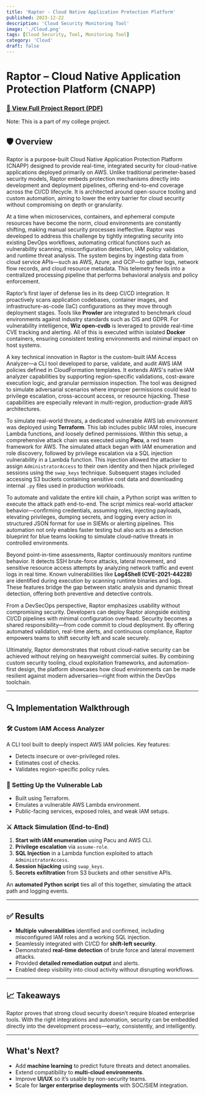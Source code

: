 ```yaml
---
title: 'Raptor - Cloud Native Application Protection Platform'
published: 2023-12-22
description: 'Cloud Security Monitoring Tool'
image: './Cloud.png'
tags: [Cloud Security, Tool, Monitoring Tool]
category: 'Cloud'
draft: false
---
```


# Raptor – Cloud Native Application Protection Platform (CNAPP)

### [📄 View Full Project Report (PDF)](https://drive.google.com/file/d/17A0Spy1OBobnHelzcbWOctZBXWSMURxX/view?usp=sharing)

Note: This is a part of my college project.
## 🛡️ Overview

Raptor is a purpose-built Cloud Native Application Protection Platform (CNAPP) designed to provide real-time, integrated security for cloud-native applications deployed primarily on AWS. Unlike traditional perimeter-based security models, Raptor embeds protection mechanisms directly into development and deployment pipelines, offering end-to-end coverage across the CI/CD lifecycle. It is architected around open-source tooling and custom automation, aiming to lower the entry barrier for cloud security without compromising on depth or granularity.

At a time when microservices, containers, and ephemeral compute resources have become the norm, cloud environments are constantly shifting, making manual security processes ineffective. Raptor was developed to address this challenge by tightly integrating security into existing DevOps workflows, automating critical functions such as vulnerability scanning, misconfiguration detection, IAM policy validation, and runtime threat analysis. The system begins by ingesting data from cloud service APIs—such as AWS, Azure, and GCP—to gather logs, network flow records, and cloud resource metadata. This telemetry feeds into a centralized processing pipeline that performs behavioral analysis and policy enforcement.

Raptor’s first layer of defense lies in its deep CI/CD integration. It proactively scans application codebases, container images, and infrastructure-as-code (IaC) configurations as they move through deployment stages. Tools like **Prowler** are integrated to benchmark cloud environments against industry standards such as CIS and GDPR. For vulnerability intelligence, **Wiz open-cvdb** is leveraged to provide real-time CVE tracking and alerting. All of this is executed within isolated **Docker** containers, ensuring consistent testing environments and minimal impact on host systems.

A key technical innovation in Raptor is the custom-built IAM Access Analyzer—a CLI tool developed to parse, validate, and audit AWS IAM policies defined in CloudFormation templates. It extends AWS's native IAM analyzer capabilities by supporting region-specific validations, cost-aware execution logic, and granular permission inspection. The tool was designed to simulate adversarial scenarios where improper permissions could lead to privilege escalation, cross-account access, or resource hijacking. These capabilities are especially relevant in multi-region, production-grade AWS architectures.

To simulate real-world threats, a dedicated vulnerable AWS lab environment was deployed using **Terraform**. This lab includes public IAM roles, insecure Lambda functions, and loosely defined permissions. Within this setup, a comprehensive attack chain was executed using **Pacu**, a red team framework for AWS. The simulated attack began with IAM enumeration and role discovery, followed by privilege escalation via a SQL injection vulnerability in a Lambda function. This injection allowed the attacker to assign `AdministratorAccess` to their own identity and then hijack privileged sessions using the `swap_keys` technique. Subsequent stages included accessing S3 buckets containing sensitive cost data and downloading internal `.py` files used in production workloads.

To automate and validate the entire kill chain, a Python script was written to execute the attack path end-to-end. The script mimics real-world attacker behavior—confirming credentials, assuming roles, injecting payloads, elevating privileges, dumping secrets, and logging every action in structured JSON format for use in SIEMs or alerting pipelines. This automation not only enables faster testing but also acts as a detection blueprint for blue teams looking to simulate cloud-native threats in controlled environments.

Beyond point-in-time assessments, Raptor continuously monitors runtime behavior. It detects SSH brute-force attacks, lateral movement, and sensitive resource access attempts by analyzing network traffic and event logs in real time. Known vulnerabilities like **Log4Shell (CVE-2021-44228)** are identified during execution by scanning runtime binaries and logs. These features bridge the gap between static analysis and dynamic threat detection, offering both preventive and detective controls.

From a DevSecOps perspective, Raptor emphasizes usability without compromising security. Developers can deploy Raptor alongside existing CI/CD pipelines with minimal configuration overhead. Security becomes a shared responsibility—from code commit to cloud deployment. By offering automated validation, real-time alerts, and continuous compliance, Raptor empowers teams to shift security left and scale securely.

Ultimately, Raptor demonstrates that robust cloud-native security can be achieved without relying on heavyweight commercial suites. By combining custom security tooling, cloud exploitation frameworks, and automation-first design, the platform showcases how cloud environments can be made resilient against modern adversaries—right from within the DevOps toolchain.

---

## 🔍 Implementation Walkthrough

### 🛠️ Custom IAM Access Analyzer
A CLI tool built to deeply inspect AWS IAM policies. Key features:
- Detects insecure or over-privileged roles.
- Estimates cost of checks.
- Validates region-specific policy rules.

### 🔐 Setting Up the Vulnerable Lab
- Built using Terraform.
- Emulates a vulnerable AWS Lambda environment.
- Public-facing services, exposed roles, and weak IAM setups.

### ⚔️ Attack Simulation (End-to-End)
1. **Start with IAM enumeration** using Pacu and AWS CLI.
2. **Privilege escalation** via `assume-role`.
3. **SQL Injection** in a Lambda function exploited to attach `AdministratorAccess`.
4. **Session hijacking** using `swap_keys`.
5. **Secrets exfiltration** from S3 buckets and other sensitive APIs.

An **automated Python script** ties all of this together, simulating the attack path and logging events.

---
## ✅ Results

- **Multiple vulnerabilities** identified and confirmed, including misconfigured IAM roles and a working SQL injection.
- Seamlessly integrated with CI/CD for **shift-left security**.
- Demonstrated **real-time detection** of brute force and lateral movement attacks.
- Provided **detailed remediation output** and alerts.
- Enabled deep visibility into cloud activity without disrupting workflows.

---
## 📈 Takeaways

Raptor proves that strong cloud security doesn’t require bloated enterprise tools. With the right integrations and automation, security can be embedded directly into the development process—early, consistently, and intelligently.

---
## What's Next?

- Add **machine learning** to predict future threats and detect anomalies.
- Extend compatibility to **multi-cloud environments**.
- Improve **UI/UX** so it’s usable by non-security teams.
- Scale for **larger enterprise deployments** with SOC/SIEM integration.

